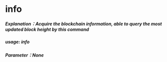 # info

##### Explanation：Acquire the blockchain information, able to query the most updated block height by this command

##### usage: info

##### Parameter：None
